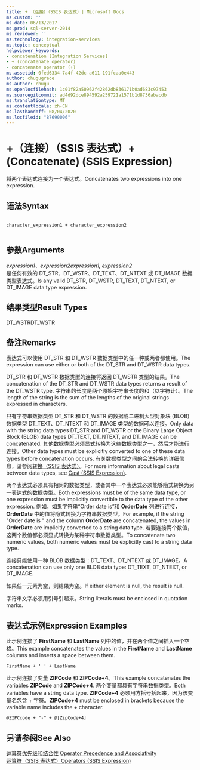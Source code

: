 ```yaml
---
title: + （连接）（SSIS 表达式）| Microsoft Docs
ms.custom: ''
ms.date: 06/13/2017
ms.prod: sql-server-2014
ms.reviewer: ''
ms.technology: integration-services
ms.topic: conceptual
helpviewer_keywords:
- concatenation [Integration Services]
- + (concatenate operator)
- concatenate operator (+)
ms.assetid: 0fed6334-7a4f-42dc-a611-191fcaa0e443
author: chugugrace
ms.author: chugu
ms.openlocfilehash: 1c01f82a50962f42862db836171b0ad683c97453
ms.sourcegitcommit: ad4d92dce894592a259721a1571b1d8736abacdb
ms.translationtype: MT
ms.contentlocale: zh-CN
ms.lasthandoff: 08/04/2020
ms.locfileid: "87690006"
---
```

# <a name="-concatenate-ssis-expression"></a><span data-ttu-id="091b6-102">+（连接）（SSIS 表达式）</span><span class="sxs-lookup"><span data-stu-id="091b6-102">+ (Concatenate) (SSIS Expression)</span></span>
  <span data-ttu-id="091b6-103">将两个表达式连接为一个表达式。</span><span class="sxs-lookup"><span data-stu-id="091b6-103">Concatenates two expressions into one expression.</span></span>  
  
## <a name="syntax"></a><span data-ttu-id="091b6-104">语法</span><span class="sxs-lookup"><span data-stu-id="091b6-104">Syntax</span></span>  
  
```  
  
character_expression1 + character_expression2  
  
```  
  
## <a name="arguments"></a><span data-ttu-id="091b6-105">参数</span><span class="sxs-lookup"><span data-stu-id="091b6-105">Arguments</span></span>  
 <span data-ttu-id="091b6-106">*expression1、expression2*</span><span class="sxs-lookup"><span data-stu-id="091b6-106">*expression1, expression2*</span></span>  
 <span data-ttu-id="091b6-107">是任何有效的 DT_STR、DT_WSTR、DT_TEXT、DT_NTEXT 或 DT_IMAGE 数据类型表达式。</span><span class="sxs-lookup"><span data-stu-id="091b6-107">Is any valid DT_STR, DT_WSTR, DT_TEXT, DT_NTEXT, or DT_IMAGE data type expression.</span></span>  
  
## <a name="result-types"></a><span data-ttu-id="091b6-108">结果类型</span><span class="sxs-lookup"><span data-stu-id="091b6-108">Result Types</span></span>  
 <span data-ttu-id="091b6-109">DT_WSTR</span><span class="sxs-lookup"><span data-stu-id="091b6-109">DT_WSTR</span></span>  
  
## <a name="remarks"></a><span data-ttu-id="091b6-110">备注</span><span class="sxs-lookup"><span data-stu-id="091b6-110">Remarks</span></span>  
 <span data-ttu-id="091b6-111">表达式可以使用 DT_STR 和 DT_WSTR 数据类型中的任一种或两者都使用。</span><span class="sxs-lookup"><span data-stu-id="091b6-111">The expression can use either or both of the DT_STR and DT_WSTR data types.</span></span>  
  
 <span data-ttu-id="091b6-112">DT_STR 和 DT_WSTR 数据类型的连接将返回 DT_WSTR 类型的结果。</span><span class="sxs-lookup"><span data-stu-id="091b6-112">The concatenation of the DT_STR and DT_WSTR data types returns a result of the DT_WSTR type.</span></span> <span data-ttu-id="091b6-113">字符串的长度是两个原始字符串长度的和（以字符计）。</span><span class="sxs-lookup"><span data-stu-id="091b6-113">The length of the string is the sum of the lengths of the original strings expressed in characters.</span></span>  
  
 <span data-ttu-id="091b6-114">只有字符串数据类型 DT_STR 和 DT_WSTR 的数据或二进制大型对象块 (BLOB) 数据类型 DT_TEXT、DT_NTEXT 和 DT_IMAGE 类型的数据可以连接。</span><span class="sxs-lookup"><span data-stu-id="091b6-114">Only data with the string data types DT_STR and DT_WSTR or the Binary Large Object Block (BLOB) data types DT_TEXT, DT_NTEXT, and DT_IMAGE can be concatenated.</span></span> <span data-ttu-id="091b6-115">其他数据类型必须显式转换为这些数据类型之一，然后才能进行连接。</span><span class="sxs-lookup"><span data-stu-id="091b6-115">Other data types must be explicitly converted to one of these data types before concatenation occurs.</span></span> <span data-ttu-id="091b6-116">有关数据类型之间的合法转换的详细信息，请参阅[转换（SSIS 表达式）](cast-ssis-expression.md)。</span><span class="sxs-lookup"><span data-stu-id="091b6-116">For more information about legal casts between data types, see [Cast &#40;SSIS Expression&#41;](cast-ssis-expression.md).</span></span>  
  
 <span data-ttu-id="091b6-117">两个表达式必须具有相同的数据类型，或者其中一个表达式必须能够隐式转换为另一表达式的数据类型。</span><span class="sxs-lookup"><span data-stu-id="091b6-117">Both expressions must be of the same data type, or one expression must be implicitly convertible to the data type of the other expression.</span></span> <span data-ttu-id="091b6-118">例如，如果字符串“Order date is”和 **OrderDate** 列进行连接， **OrderDate** 中的值将隐式转换为字符串数据类型。</span><span class="sxs-lookup"><span data-stu-id="091b6-118">For example, if the string "Order date is " and the column **OrderDate** are concatenated, the values in **OrderDate** are implicitly converted to a string data type.</span></span> <span data-ttu-id="091b6-119">若要连接两个数值，这两个数值都必须显式转换为某种字符串数据类型。</span><span class="sxs-lookup"><span data-stu-id="091b6-119">To concatenate two numeric values, both numeric values must be explicitly cast to a string data type.</span></span>  
  
 <span data-ttu-id="091b6-120">连接只能使用一种 BLOB 数据类型：DT_TEXT、DT_NTEXT 或 DT_IMAGE。</span><span class="sxs-lookup"><span data-stu-id="091b6-120">A concatenation can use only one BLOB data type: DT_TEXT, DT_NTEXT, or DT_IMAGE.</span></span>  
  
 <span data-ttu-id="091b6-121">如果任一元素为空，则结果为空。</span><span class="sxs-lookup"><span data-stu-id="091b6-121">If either element is null, the result is null.</span></span>  
  
 <span data-ttu-id="091b6-122">字符串文字必须用引号引起来。</span><span class="sxs-lookup"><span data-stu-id="091b6-122">String literals must be enclosed in quotation marks.</span></span>  
  
## <a name="expression-examples"></a><span data-ttu-id="091b6-123">表达式示例</span><span class="sxs-lookup"><span data-stu-id="091b6-123">Expression Examples</span></span>  
 <span data-ttu-id="091b6-124">此示例连接了 **FirstName** 和 **LastName** 列中的值，并在两个值之间插入一个空格。</span><span class="sxs-lookup"><span data-stu-id="091b6-124">This example concatenates the values in the **FirstName** and **LastName** columns and inserts a space between them.</span></span>  
  
```  
FirstName + ' ' + LastName  
```  
  
 <span data-ttu-id="091b6-125">此示例连接了变量 **ZIPCode** 和 **ZIPCode+4**。</span><span class="sxs-lookup"><span data-stu-id="091b6-125">This example concatenates the variables **ZIPCode** and **ZIPCode+4**.</span></span> <span data-ttu-id="091b6-126">两个变量都具有字符串数据类型。</span><span class="sxs-lookup"><span data-stu-id="091b6-126">Both variables have a string data type.</span></span> <span data-ttu-id="091b6-127">**ZIPCode+4** 必须用方括号括起来，因为该变量名包含 + 字符。</span><span class="sxs-lookup"><span data-stu-id="091b6-127">**ZIPCode+4** must be enclosed in brackets because the variable name includes the + character.</span></span>  
  
```  
@ZIPCcode + "-" + @[ZipCode+4]  
```  
  
## <a name="see-also"></a><span data-ttu-id="091b6-128">另请参阅</span><span class="sxs-lookup"><span data-stu-id="091b6-128">See Also</span></span>  
 <span data-ttu-id="091b6-129">[运算符优先级和结合性](operator-precedence-and-associativity.md) </span><span class="sxs-lookup"><span data-stu-id="091b6-129">[Operator Precedence and Associativity](operator-precedence-and-associativity.md) </span></span>  
 [<span data-ttu-id="091b6-130">运算符（SSIS 表达式）</span><span class="sxs-lookup"><span data-stu-id="091b6-130">Operators &#40;SSIS Expression&#41;</span></span>](operators-ssis-expression.md)  
  
  
